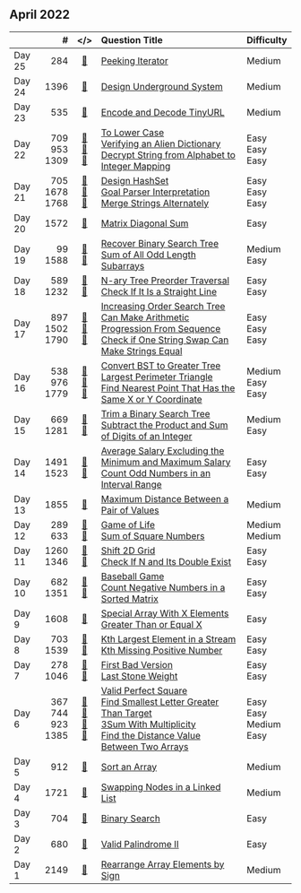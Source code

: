 ## April 2022

||#|</>|Question Title|Difficulty|
|:--|--:|:-:|:--|:--|
|Day 25|284|[📎](../src/q_251_300/q0284.cc)|[Peeking Iterator](https://leetcode.com/problems/peeking-iterator/)|Medium|
|Day 24|1396|[📎](../src/q_1351_1400/q1396.cc)|[Design Underground System](https://leetcode.com/problems/design-underground-system/)|Medium|
|Day 23|535|[📎](../src/q_501_550/q0535.cc)|[Encode and Decode TinyURL](https://leetcode.com/problems/encode-and-decode-tinyurl/)|Medium|
|Day 22|709<br>953<br>1309|[📎](../src/q_701_750/q0709.cc)<br>[📎](../src/q_951_1000/q0953.cc)<br>[📎](../src/q_1301_1350/q1309.cc)|[To Lower Case](https://leetcode.com/problems/to-lower-case/)<br>[Verifying an Alien Dictionary](https://leetcode.com/problems/verifying-an-alien-dictionary/)<br>[Decrypt String from Alphabet to Integer Mapping](https://leetcode.com/problems/decrypt-string-from-alphabet-to-integer-mapping/)|Easy<br>Easy<br>Easy|
|Day 21|705<br>1678<br>1768|[📎](../src/q_701_750/q0705.cc)<br>[📎](../src/q_1651_1700/q1678.cc)<br>[📎](../src/q_1751_1800/q1768.cc)|[Design HashSet](https://leetcode.com/problems/design-hashset/)<br>[Goal Parser Interpretation](https://leetcode.com/problems/goal-parser-interpretation/)<br>[Merge Strings Alternately](https://leetcode.com/problems/merge-strings-alternately/)|Easy<br>Easy<br>Easy|
|Day 20|1572|[📎](../src/q_1551_1600/q1572.cc)|[Matrix Diagonal Sum](https://leetcode.com/problems/matrix-diagonal-sum/)|Easy|
|Day 19|99<br>1588|[📎](../src/q_51_100/q0099.cc)<br>[📎](../src/q_1551_1600/q1588.cc)|[Recover Binary Search Tree](https://leetcode.com/problems/recover-binary-search-tree/)<br>[Sum of All Odd Length Subarrays](https://leetcode.com/problems/sum-of-all-odd-length-subarrays/)|Medium<br>Easy|
|Day 18|589<br>1232|[📎](../src/q_551_600/q0589.cc)<br>[📎](../src/q_1201_1250/q1232.cc)|[N-ary Tree Preorder Traversal](https://leetcode.com/problems/n-ary-tree-preorder-traversal/)<br>[Check If It Is a Straight Line](https://leetcode.com/problems/check-if-it-is-a-straight-line/)|Easy<br>Easy|
|Day 17|897<br>1502<br>1790|[📎](../src/q_851_900/q0897.cc)<br>[📎](../src/q_1501_1550/q1502.cc)<br>[📎](../src/q_1751_1800/q1790.cc)|[Increasing Order Search Tree](https://leetcode.com/problems/increasing-order-search-tree/)<br>[Can Make Arithmetic Progression From Sequence](https://leetcode.com/problems/can-make-arithmetic-progression-from-sequence/)<br>[Check if One String Swap Can Make Strings Equal](https://leetcode.com/problems/check-if-one-string-swap-can-make-strings-equal/)|Easy<br>Easy<br>Easy|
|Day 16|538<br>976<br>1779|[📎](../src/q_501_550/q0538.cc)<br>[📎](../src/q_951_1000/q0976.cc)<br>[📎](../src/q_1751_1800/q1779.cc)|[Convert BST to Greater Tree](https://leetcode.com/problems/convert-bst-to-greater-tree/)<br>[Largest Perimeter Triangle](https://leetcode.com/problems/largest-perimeter-triangle/)<br>[Find Nearest Point That Has the Same X or Y Coordinate](https://leetcode.com/problems/find-nearest-point-that-has-the-same-x-or-y-coordinate/)|Medium<br>Easy<br>Easy|
|Day 15|669<br>1281|[📎](../src/q_651_700/q0669.cc)<br>[📎](../src/q_1251_1300/q1281.cc)|[Trim a Binary Search Tree](https://leetcode.com/problems/trim-a-binary-search-tree/)<br>[Subtract the Product and Sum of Digits of an Integer](https://leetcode.com/problems/subtract-the-product-and-sum-of-digits-of-an-integer/)|Medium<br>Easy|
|Day 14|1491<br>1523|[📎](../src/q_1451_1500/q1491.cc)<br>[📎](../src/q_1501_1550/q1523.cc)|[Average Salary Excluding the Minimum and Maximum Salary](https://leetcode.com/problems/average-salary-excluding-the-minimum-and-maximum-salary/)<br>[Count Odd Numbers in an Interval Range](https://leetcode.com/problems/count-odd-numbers-in-an-interval-range/)|Easy<br>Easy|
|Day 13|1855|[📎](../src/q_1851_1900/q1855.cc)|[Maximum Distance Between a Pair of Values](https://leetcode.com/problems/maximum-distance-between-a-pair-of-values/)|Medium|
|Day 12|289<br>633|[📎](../src/q_251_300/q0289.cc)<br>[📎](../src/q_601_650/q0633.cc)|[Game of Life](https://leetcode.com/problems/game-of-life/)<br>[Sum of Square Numbers](https://leetcode.com/problems/sum-of-square-numbers/)|Medium<br>Medium|
|Day 11|1260<br>1346|[📎](../src/q_1251_1300/q1260.cc)<br>[📎](../src/q_1301_1350/q1346.cc)|[Shift 2D Grid](https://leetcode.com/problems/shift-2d-grid/)<br>[Check If N and Its Double Exist](https://leetcode.com/problems/check-if-n-and-its-double-exist/)|Easy<br>Easy|
|Day 10|682<br>1351|[📎](../src/q_651_700/q0682.cc)<br>[📎](../src/q_1351_1400/q1351.cc)|[Baseball Game](https://leetcode.com/problems/baseball-game/)<br>[Count Negative Numbers in a Sorted Matrix](https://leetcode.com/problems/count-negative-numbers-in-a-sorted-matrix/)|Easy<br>Easy|
|Day 9|1608|[📎](../src/q_1601_1650/q1608.cc)|[Special Array With X Elements Greater Than or Equal X](https://leetcode.com/problems/special-array-with-x-elements-greater-than-or-equal-x/)|Easy|
|Day 8|703<br>1539|[📎](../src/q_701_750/q0703.cc)<br>[📎](../src/q_1501_1550/q1539.cc)|[Kth Largest Element in a Stream](https://leetcode.com/problems/kth-largest-element-in-a-stream/)<br>[Kth Missing Positive Number](https://leetcode.com/problems/kth-missing-positive-number/)|Easy<br>Easy|
|Day 7|278<br>1046|[📎](../src/q_251_300/q0278.cc)<br>[📎](../src/q_1001_1050/q1046.cc)|[First Bad Version](https://leetcode.com/problems/first-bad-version/)<br>[Last Stone Weight](https://leetcode.com/problems/last-stone-weight/)|Easy<br>Easy|
|Day 6|367<br>744<br>923<br>1385|[📎](../src/q_351_400/q0367.cc)<br>[📎](../src/q_701_750/q0744.cc)<br>[📎](../src/q_901_950/q0923.cc)<br>[📎](../src/q_1351_1400/q1385.cc)|[Valid Perfect Square](https://leetcode.com/problems/valid-perfect-square/)<br>[Find Smallest Letter Greater Than Target](https://leetcode.com/problems/find-smallest-letter-greater-than-target/)<br>[3Sum With Multiplicity](https://leetcode.com/problems/3sum-with-multiplicity/)<br>[Find the Distance Value Between Two Arrays](https://leetcode.com/problems/find-the-distance-value-between-two-arrays/)|Easy<br>Easy<br>Medium<br>Easy|
|Day 5|912|[📎](../src/q_901_950/q0912.cc)|[Sort an Array](https://leetcode.com/problems/sort-an-array/)|Medium|
|Day 4|1721|[📎](../src/q_1701_1750/q1721.cc)|[Swapping Nodes in a Linked List](https://leetcode.com/problems/swapping-nodes-in-a-linked-list/)|Medium|
|Day 3|704|[📎](../src/q_701_750/q0704.cc)|[Binary Search](https://leetcode.com/problems/binary-search/)|Easy|
|Day 2|680|[📎](../src/q_651_700/q0680.cc)|[Valid Palindrome II](https://leetcode.com/problems/valid-palindrome-ii/)|Easy|
|Day 1|2149|[📎](../src/q_2101_2150/q2149.cc)|[Rearrange Array Elements by Sign](https://leetcode.com/problems/rearrange-array-elements-by-sign/)|Medium|

